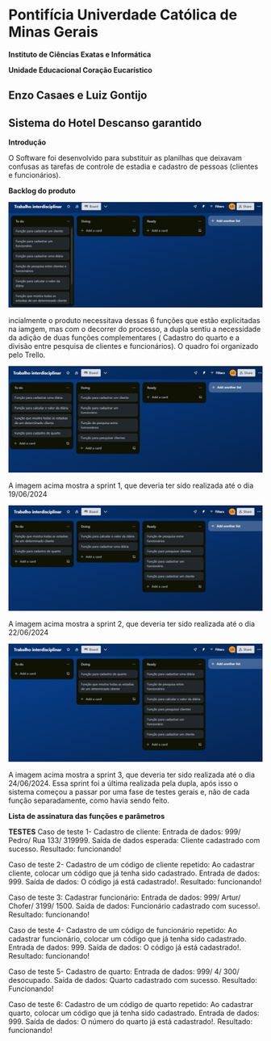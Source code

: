 # **Pontifícia Univerdade Católica de Minas Gerais**

**Instituto de Ciências Exatas e Informática**

**Unidade Educacional Coração Eucarístico**

## Enzo Casaes e Luiz Gontijo 

## Sistema do Hotel Descanso garantido 

**Introdução**

O Software foi desenvolvido para substituir as planilhas que deixavam confusas as tarefas de controle de estadia e cadastro de pessoas (clientes e funcionários). 

**Backlog do produto**

![Imagem do backlog do produto](assets/backlog.TI.png)

incialmente o produto necessitava dessas 6 funções que estão explicitadas na iamgem, mas com o decorrer do processo, a dupla sentiu a necessidade da adição de duas funções complementares ( Cadastro do quarto e a divisão entre pesquisa de clientes e funcionários). O quadro foi organizado pelo Trello. 

![Imagem da Sprint 1](assets/sprint1.TI.png) 

A imagem acima mostra a sprint 1, que deveria ter sido realizada até o dia 19/06/2024

![Imagem da Sprint 2](assets/sprint2.ti.png) 

A imagem acima mostra a sprint 2, que deveria ter sido realizada até o dia 22/06/2024

![Imagem da Sprint 3](assets/sprint3.ti.png)

A imagem acima mostra a sprint 3, que deveria ter sido realizada até o dia 24/06/2024. Essa sprint foi a última realizada pela dupla, após isso o sistema começou a passar por uma fase de testes gerais e, não de cada função separadamente, como havia sendo feito. 

**Lista de assinatura das funções e parâmetros**

**TESTES**
Caso de teste 1- Cadastro de cliente: Entrada de dados: 999/ Pedro/ Rua 133/ 319999. Saída de dados esperada: Cliente cadastrado com sucesso. Resultado: funcionando! 

Caso de teste 2- Cadastro de um código de cliente repetido: Ao cadastrar cliente, colocar um código que já tenha sido cadastrado. Entrada de dados: 999. Saída de dados: O código já está cadastrado!. Resultado: funcionando!

Caso de teste 3: Cadastrar funcionário: Entrada de dados: 999/ Artur/ Chofer/ 3199/ 1500. Saída de dados: Funcionário cadastrado com sucesso!. Resultado: funcionando!

Caso de teste 4- Cadastro de um código de funcionário repetido: Ao cadastrar funcionário, colocar um código que já tenha sido cadastrado. Entrada de dados: 999. Saída de dados: O código já está cadastrado!. Resultado: funcionando!

Caso de teste 5- Cadastro de quarto: Entrada de dados: 999/ 4/ 300/ desocupado. Saída de dados: Quarto cadastrado com sucesso. Resultado: Funcionando!

Caso de teste 6: Cadastro de um código de quarto repetido: Ao cadastrar quarto, colocar um código que já tenha sido cadastrado. Entrada de dados: 999. Saída de dados: O número do quarto já está cadastrado!. Resultado: funcionando!

